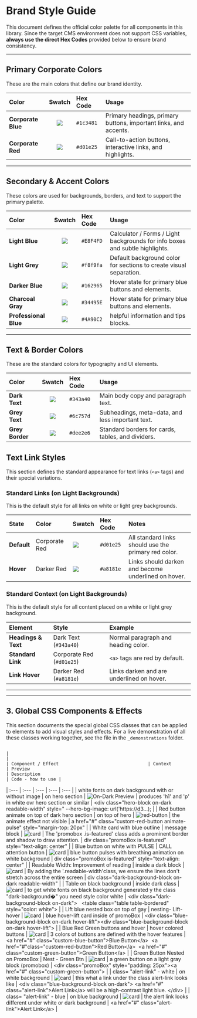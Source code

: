 # Brand Style Guide

This document defines the official color palette for all components in this library. Since the target CMS environment does not support CSS variables, **always use the direct Hex Codes** provided below to ensure brand consistency.

---

## Primary Corporate Colors

These are the main colors that define our brand identity.

| Color | Swatch | Hex Code | Usage |
| :--- | :---: | :--- | :--- |
| **Corporate Blue** | ![](https://placehold.co/60x30/1c3481/1c3481.png) | `#1c3481` | Primary headings, primary buttons, important links, and accents. |
| **Corporate Red** | ![](https://placehold.co/60x30/d01e25/d01e25.png) | `#d01e25` | Call-to-action buttons, interactive links, and highlights. |

---

## Secondary & Accent Colors

These colors are used for backgrounds, borders, and text to support the primary palette.

| Color | Swatch | Hex Code | Usage |
| :--- | :---: | :--- | :--- |
| **Light Blue** | ![](https://placehold.co/60x30/E8F4FD/E8F4FD.png) | `#E8F4FD` | Calculator / Forms / Light backgrounds for info boxes and subtle highlights. |
| **Light Grey** | ![](https://placehold.co/60x30/f8f9fa/f8f9fa.png) | `#f8f9fa` | Default background color for sections to create visual separation. |
| **Darker Blue** | ![](https://placehold.co/60x30/162965/162965.png) | `#162965` | Hover state for primary blue buttons and elements. |
| **Charcoal Gray** | ![](https://placehold.co/60x30/34495E/34495E.png) | `#34495E` | Hover state for primary blue buttons and elements. |
| **Professional Blue** | ![](https://placehold.co/60x30/4A90C2/4A90C2.png) | `#4A90C2` | helpful information and tips blocks. |

---

## Text & Border Colors

These are the standard colors for typography and UI elements.

| Color | Swatch | Hex Code | Usage |
| :--- | :---: | :--- | :--- |
| **Dark Text** | ![](https://placehold.co/60x30/343a40/343a40.png) | `#343a40` | Main body copy and paragraph text. |
| **Grey Text** | ![](https://placehold.co/60x30/6c757d/6c757d.png) | `#6c757d` | Subheadings, meta-data, and less important text. |
| **Grey Border** | ![](https://placehold.co/60x30/dee2e6/dee2e6.png) | `#dee2e6` | Standard borders for cards, tables, and dividers. |



## Text Link Styles

This section defines the standard appearance for text links (`<a>` tags) and their special variations.

### Standard Links (on Light Backgrounds)

This is the default style for all links on white or light grey backgrounds.

| State | Color | Swatch | Hex Code | Notes |
| :--- | :--- | :--- | :--- | :--- |
| **Default** | Corporate Red | ![](https://placehold.co/60x30/d01e25/d01e25.png) | `#d01e25` | All standard links should use the primary red color. |
| **Hover** | Darker Red | ![](https://placehold.co/60x30/a8181e/a8181e.png) | `#a8181e` | Links should darken and become underlined on hover. |

### Standard Context (on Light Backgrounds)

This is the default style for all content placed on a white or light grey background.

| Element | Style | Example |
| :--- | :--- | :--- |
| **Headings & Text** | Dark Text (`#343a40`) | Normal paragraph and heading color. |
| **Standard Link** | Corporate Red (`#d01e25`) | `<a>` tags are red by default. |
| **Link Hover** | Darker Red (`#a8181e`) | Links darken and are underlined on hover. |

---
---

## 3. Global CSS Components & Effects

This section documents the special global CSS classes that can be applied to elements to add visual styles and effects. For a live demonstration of all these classes working together, see the file in the `_demonstrations` folder.
                                                                                        
                                                                                                                                                         |                                                                                        |                                                                            | Component / Effect                                  | Context                 | Preview                                                                               | Description                                                                                               | Code - how to use |                                                                                                                                                        
| :---                                                 | :---                  | :---                                                                                   | :---                                                                                                       | :---                                                                                                                                                                                                                                                                            |
| white fonts on dark background with or without image | on hero section       | ![On-Dark Preview](./_assets/style-guide-images/hero-block-on-dark-readable-width.jpg) | produces 'h1' and 'p' in white ovr hero section or similar                                                 | <div   class="hero-block on-dark readable-width"   style="     --hero-bg-image: url('https://d3...);                                                                                                                                                                            |
| Red button animate on top of dark hero section       | on top of hero        | ![red-button](./_assets/style-guide-images/custom-red-button-animate-pulse.gif)        | the animate effect not visible                                                                             | a href="#" class="custom-red-button animate-pulse" style="margin-top: 20px"                                                                                                                                                                                                     |
| White card with blue outline                         | message block         | ![card](./_assets/style-guide-images/promobox-is-featured.jpg)                         | The 'promobox .is-featured' class adds a prominent border and shadow to draw attention.                    | div class="promoBox is-featured" style="text-align: center"                                                                                                                                                                                                                     |
| Blue button on white with PULSE                      | CALL attention button | ![card](./_assets/style-guide-images/custom-blue-button-animate-pulse.gif)             | blue button pulses with breathing animation on white background                                            | div class="promoBox is-featured" style="text-align: center"                                                                                                                                                                                                                     |
| Readable Width: Improvement of reading               | inside a dark block   | ![card](./_assets/style-guide-images/readable-width.jpg)                               | By adding the '.readable-width'class, we ensure the lines don't stretch across the entire screen           | div class="dark-background-block on-dark readable-width"                                                                                                                                                                                                                        |
| Table on black background                            | inside dark class     | ![card](./_assets/style-guide-images/table-black-bkgd-white-fonts.jpg)                 | to get white fonts on black background generated y the class "dark-background�" you need style color white | &lt;div class=&quot;dark-background-block on-dark&quot;&gt; &nbsp;&nbsp;&lt;table class=&quot;table table-bordered&quot; style=&quot;color: white&quot;&gt;                                                                                                                     |
| Lift blue nested box on top of gay                   | nesting- Lift-hover   | ![card](./_assets/style-guide-images/blue-bx-nested-gray-hover-lift.gif)               | blue hover-lift card inside of promoBox                                                                    | &lt;div class=&quot;blue-background-block on-dark hover-lift&quot;&gt;&lt;div class=&quot;blue-background-block on-dark hover-lift&quot;&gt;                                                                                                                                    |
| Blue Red Green buttons and hover                     | hover colored buttons | ![card](./_assets/style-guide-images/blue-red-green-buttons.gif)                       | 3 colors of buttons are defined with the hover features                                                    | &lt;a href=&quot;#&quot; class=&quot;custom-blue-button&quot;&gt;Blue Button&lt;/a&gt;&nbsp; &lt;a href=&quot;#&quot;class=&quot;custom-red-button&quot;&gt;Red Button&lt;/a&gt;&nbsp; &lt;a href=&quot;#&quot; class=&quot;custom-green-button&quot;&gt;Green Button&lt;/a&gt; |
| Green Button Nested on PromoBox                      | Nest - Green Btn      | ![card](./_assets/style-guide-images/green-btn-neste-on-promobox-hover.gif)            | a green button on a light gray block (promobox)                                                            | &lt;div class=&quot;promoBox&quot; style=&quot;padding: 25px&quot;&gt;&lt;a href=&quot;#&quot; class=&quot;custom-green-button&quot;&gt;                                                                                                                                        |
| class= "alert-link" - white                          | on white background   | ![card](./_assets/style-guide-images/alert-link-on-white.jpg)                          | this what a link under the class alert-link looks like                                                     | &lt;div class="blue-background-block on-dark"&gt; &lt;a href="#" class="alert-link"&gt;Alert Link&lt;/a&gt; will be a high-contrast light blue. &lt;/div&gt;                                                                                                                    |
| class= "alert-link" - blue                           | on blue background    | ![card](./_assets/style-guide-images/alert-link-on-blue.jpg)                           | the alert link looks different under white or dark background                                              | &lt;a href="#" class="alert-link"&gt;Alert Link&lt;/a&gt;                                                                                                                                                                                                                       |
